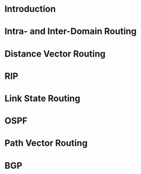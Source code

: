 # Introduction

# Intra- and Inter-Domain Routing

# Distance Vector Routing
# RIP

# Link State Routing

# OSPF

# Path Vector Routing

# BGP